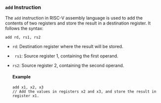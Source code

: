 ### `add` Instruction

The `add` instruction in RISC-V assembly language is used to add the contents of two registers and store the result in a destination register. It follows the syntax:

```assembly
add rd, rs1, rs2
```

- `rd`: Destination register where the result will be stored. 

- ` rs1`: Source register 1, containing the first operand. 

- `rs2`: Source register 2, containing the second operand. 

  ####  Example

  ```assembly
  add x1, x2, x3  
  // Add the values in registers x2 and x3, and store the result in register x1.
  ```

  